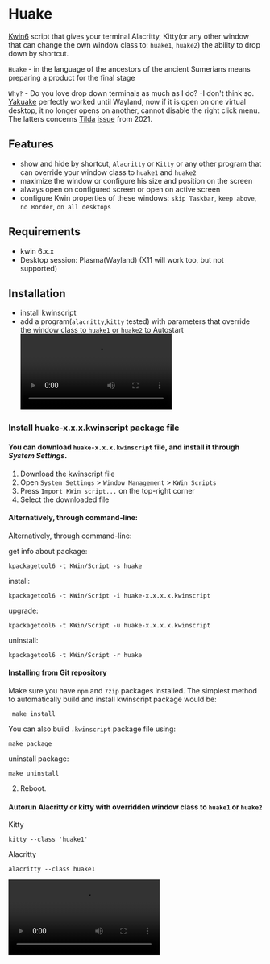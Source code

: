 # Huake

[Kwin6](https://en.wikipedia.org/wiki/KWin) script that gives your terminal Alacritty, Kitty(or any other window that can change the own window class to: `huake1`, `huake2`) the ability to drop down by shortcut.

`Huake` - in the language of the ancestors of the ancient Sumerians means preparing a product for the final stage

`Why?` - Do you love drop down terminals as much as I do? -I don't think so. [Yakuake](https://apps.kde.org/yakuake/) perfectly worked until Wayland, now if it is open on one virtual desktop, it no longer opens on another, cannot disable the right click menu. The latters concerns [Tilda](https://github.com/lanoxx/tilda) [issue](https://github.com/lanoxx/tilda/issues/473) from 2021.

## Features

- show and hide by shortcut, `Alacritty` or `Kitty` or any other program that can override your window class to `huake1` and `huake2`
- maximize the window or configure his size and position on the screen
- always open on configured screen or open on active screen
- configure Kwin properties of these windows: `skip Taskbar`, `keep above`, `no Border`, `on all desktops`

## Requirements

- kwin 6.x.x
- Desktop session: Plasma(Wayland) (X11 will work too, but not supported)

## Installation

- install kwinscript
- add a program(`alacritty`,`kitty` tested) with parameters that override the window class to `huake1` or `huake2` to Autostart ![video](media/installation_huake.mp4)

### Install huake-x.x.x.kwinscript package file

#### You can download `huake-x.x.x.kwinscript` file, and install it through _System Settings_.

1.  Download the kwinscript file
2.  Open `System Settings` > `Window Management` > `KWin Scripts`
3.  Press `Import KWin script...` on the top-right corner
4.  Select the downloaded file

#### Alternatively, through command-line:

Alternatively, through command-line:

get info about package:

```
kpackagetool6 -t KWin/Script -s huake
```

install:

```
kpackagetool6 -t KWin/Script -i huake-x.x.x.x.kwinscript
```

upgrade:

```
kpackagetool6 -t KWin/Script -u huake-x.x.x.x.kwinscript
```

uninstall:

```
kpackagetool6 -t KWin/Script -r huake
```

#### Installing from Git repository

Make sure you have `npm` and `7zip` packages installed.
The simplest method to automatically build and install kwinscript package would be:

```
 make install
```

You can also build `.kwinscript` package file using:

```
make package
```

uninstall package:

```
make uninstall
```

2. Reboot.

#### Autorun Alacritty or kitty with overridden window class to `huake1` or `huake2`

Kitty

```
kitty --class 'huake1'
```

Alacritty

```
alacritty --class huake1
```

![installation](media/installation_huake.mp4)
